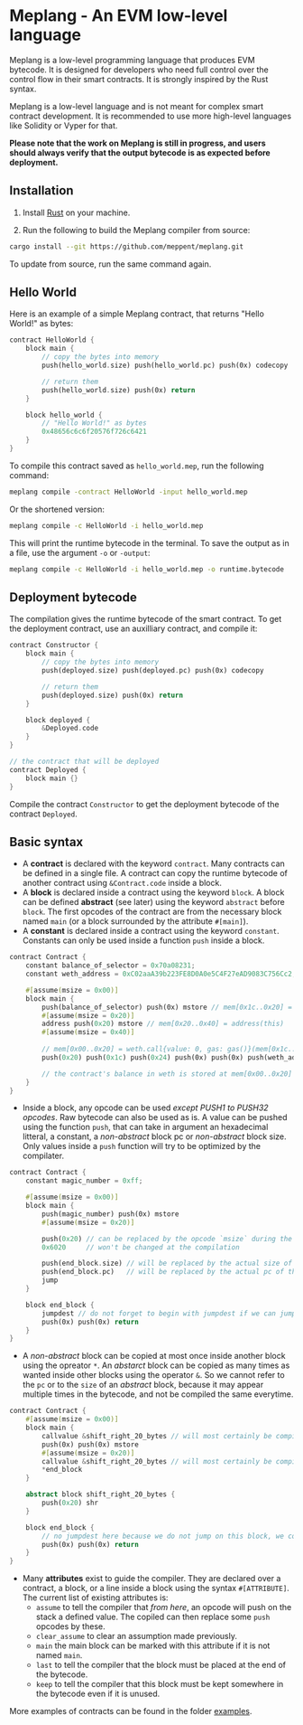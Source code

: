 # Meplang - An EVM low-level language

Meplang is a low-level programming language that produces EVM bytecode. It is designed for developers who need full control over the control flow in their smart contracts. It is strongly inspired by the Rust syntax.

Meplang is a low-level language and is not meant for complex smart contract development. It is recommended to use more high-level languages like Solidity or Vyper for that.

**Please note that the work on Meplang is still in progress, and users should always verify that the output bytecode is as expected before deployment.**

## Installation

1. Install [Rust](https://www.rust-lang.org/tools/install) on your machine.

2. Run the following to build the Meplang compiler from source:

```sh
cargo install --git https://github.com/meppent/meplang.git
```

To update from source, run the same command again.

## Hello World

Here is an example of a simple Meplang contract, that returns "Hello World!" as bytes:

```rust
contract HelloWorld {
    block main {
        // copy the bytes into memory
        push(hello_world.size) push(hello_world.pc) push(0x) codecopy

        // return them
        push(hello_world.size) push(0x) return 
    }

    block hello_world {
        // "Hello World!" as bytes
        0x48656c6c6f20576f726c6421
    }
}
```

To compile this contract saved as `hello_world.mep`, run the following command: 

```sh
meplang compile -contract HelloWorld -input hello_world.mep
```

Or the shortened version: 

```sh
meplang compile -c HelloWorld -i hello_world.mep
```

This will print the runtime bytecode in the terminal. To save the output as in a file, use the argument `-o` or `-output`:

```sh
meplang compile -c HelloWorld -i hello_world.mep -o runtime.bytecode
```

## Deployment bytecode

The compilation gives the runtime bytecode of the smart contract. To get the deployment contract, use an auxilliary contract, and compile it:

```rust
contract Constructor {
    block main {
        // copy the bytes into memory
        push(deployed.size) push(deployed.pc) push(0x) codecopy

        // return them
        push(deployed.size) push(0x) return 
    }

    block deployed {
        &Deployed.code
    }
}

// the contract that will be deployed
contract Deployed {
    block main {}
}
```

Compile the contract `Constructor` to get the deployment bytecode of the contract `Deployed`.

## Basic syntax

- A **contract** is declared with the keyword `contract`. Many contracts can be defined in a single file. A contract can copy the runtime bytecode of another contract using `&Contract.code` inside a block.
- A **block** is declared inside a contract using the keyword `block`. A block can be defined **abstract** (see later) using the keyword `abstract` before `block`. The first opcodes of the contract are from the necessary block named `main` (or a block surrounded by the attribute `#[main]`).
- A **constant** is declared inside a contract using the keyword `constant`. Constants can only be used inside a function `push` inside a block.

```rust
contract Contract {
    constant balance_of_selector = 0x70a08231;
    constant weth_address = 0xC02aaA39b223FE8D0A0e5C4F27eAD9083C756Cc2;

    #[assume(msize = 0x00)]
    block main {
        push(balance_of_selector) push(0x) mstore // mem[0x1c..0x20] = 0x70a08231
        #[assume(msize = 0x20)]
        address push(0x20) mstore // mem[0x20..0x40] = address(this)
        #[assume(msize = 0x40)]
    
        // mem[0x00..0x20] = weth.call{value: 0, gas: gas()}(mem[0x1c..0x20])
        push(0x20) push(0x1c) push(0x24) push(0x) push(0x) push(weth_address) gas call

        // the contract's balance in weth is stored at mem[0x00..0x20]
    }
}
```

- Inside a block, any opcode can be used *except PUSH1 to PUSH32 opcodes*. Raw bytecode can also be used as is. A value can be pushed using the function `push`, that can take in argument an hexadecimal litteral, a constant, a *non-abstract* block pc or *non-abstract* block size. Only values inside a `push` function will try to be optimized by the compilater. 
```rust
contract Contract {
    constant magic_number = 0xff;

    #[assume(msize = 0x00)]
    block main {
        push(magic_number) push(0x) mstore
        #[assume(msize = 0x20)]

        push(0x20) // can be replaced by the opcode `msize` during the compilation
        0x6020     // won't be changed at the compilation

        push(end_block.size) // will be replaced by the actual size of the block `end_block`
        push(end_block.pc)   // will be replaced by the actual pc of the beginning of the block `end_block`
        jump
    }

    block end_block {
        jumpdest // do not forget to begin with jumpdest if we can jump on this block
        push(0x) push(0x) return
    }
}
```
- A *non-abstract* block can be copied at most once inside another block using the opreator `*`. An *abstarct* block can be copied as many times as wanted inside other blocks using the operator `&`. So we cannot refer to the `pc` or to the `size` of an *abstract* block, because it may appear multiple times in the bytecode, and not be compiled the same everytime.

```rust
contract Contract {
    #[assume(msize = 0x00)]
    block main {
        callvalue &shift_right_20_bytes // will most certainly be compiled `callvalue push1 0x20 shr`
        push(0x) push(0x) mstore
        #[assume(msize = 0x20)]
        callvalue &shift_right_20_bytes // will most certainly be compiled `callvalue msize shr` because we assumed msize = 0x20.
        *end_block
    }

    abstract block shift_right_20_bytes {
        push(0x20) shr
    }

    block end_block {
        // no jumpdest here because we do not jump on this block, we copy it
        push(0x) push(0x) return
    } 
}
```
- Many **attributes** exist to guide the compiler. They are declared over a contract, a block, or a line inside a block using the syntax `#[ATTRIBUTE]`. The current list of existing attributes is:
    -   `assume` to tell the compiler that *from here*, an opcode will push on the stack a defined value. The copiled can then replace some `push` opcodes by these. 
    - `clear_assume` to clear an assumption made previously.
    - `main` the main block can be marked with this attribute if it is not named `main`.
    - `last` to tell the compiler that the block must be placed at the end of the bytecode.
    - `keep` to tell the compiler that this block must be kept somewhere in the bytecode even if it is unused.

More examples of contracts can be found in the folder [examples](examples).
